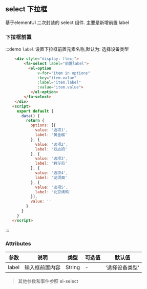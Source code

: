 ## select 下拉框
基于elementUI 二次封装的 select 组件. 主要是新增前置 label 

### 下拉框前置


:::demo `label` 设置下拉框前置元素名称,默认为: 选择设备类型

```html
    <div style="display: flex;">
        <fa-select label="前置label">
          <el-option
              v-for="item in options"
              :key="item.value"
              :label="item.label"
              :value="item.value">
           </el-option>
        </fa-select>
    </div>
   <script>
     export default {
       data() {
         return {
           options: [{
             value: '选项1',
             label: '黄金糕'
           }, {
             value: '选项2',
             label: '双皮奶'
           }, {
             value: '选项3',
             label: '蚵仔煎'
           }, {
             value: '选项4',
             label: '龙须面'
           }, {
             value: '选项5',
             label: '北京烤鸭'
           }],
           value: ''
         }
       }
     }
   </script>
```
:::



### Attributes
| 参数          | 说明          | 类型    | 可选值 | 默认值   |
|---------------|--------------|---------|-------|----------|
| label         | 输入框前置内容 | String  |   -   | '选择设备类型'|

> 其他参数和事件参照 el-select
